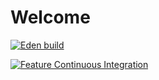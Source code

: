 # Welcome
[![Eden build](https://github.com/fercascue/smarter-test/actions/workflows/Eden-build.yml/badge.svg)](https://github.com/fercascue/smarter-test/actions/workflows/Eden-build.yml)

[![Feature Continuous Integration](https://github.com/fercascue/smarter-test/actions/workflows/feature-build.yml/badge.svg)](https://github.com/fercascue/smarter-test/actions/workflows/feature-build.yml)



```